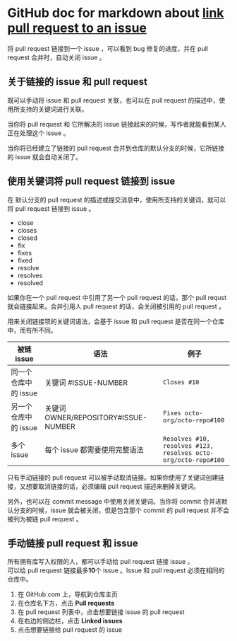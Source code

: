 # GitHub doc for markdown about [link pull request to an issue](https://docs.github.com/en/issues/tracking-your-work-with-issues/linking-a-pull-request-to-an-issue)

将 pull request 链接到一个 issue ，可以看到 bug 修复的进度，并在 pull request 合并时，自动关闭 issue 。

## 关于链接的 issue 和 pull request

既可以手动将 issue 和 pull request 关联，也可以在 pull request 的描述中，使用所支持的关键词进行关联。  

当你将 pull request 和 它所解决的 issue 链接起来的时候，写作者就能看到某人正在处理这个 issue 。  

当你将已经建立了链接的 pull request 合并到仓库的默认分支的时候，它所链接的 issue 就会自动关闭了。  

## 使用关键词将 pull request 链接到 issue

在 默认分支的 pull request 的描述或提交消息中，使用所支持的关键词，就可以将 pull request 链接到 issue 。  

- close
- closes
- closed
- fix
- fixes
- fixed
- resolve
- resolves
- resolved

如果你在一个 pull request 中引用了另一个 pull request 的话，那个 pull requst 就会链接起来。合并引用人 pull request 的话，会关闭被引用的 pull request 。  

用来关闭链接项的关键词语法，会基于 issue 和 pull request 是否在同一个仓库中，而有所不同。

被链 issue | 语法 | 例子
--|--|--
同一个仓库中的 issue | 关键词 #ISSUE-NUMBER | `Closes #10`
另一个仓库中的 issue | 关键词 OWNER/REPOSITORY#ISSUE-NUMBER | `Fixes octo-org/octo-repo#100`
多个 issue | 每个 issue 都需要使用完整语法 | `Resolves #10, resolves #123, resolves octo-org/octo-repo#100`

只有手动链接的 pull request 可以被手动取消链接。如果你使用了关键词创建链接，又想要取消链接的话，必须编辑 pull request 描述来删掉关键词。  

另外，也可以在 commit message 中使用关闭关键词。当你将 commit 合并进默认分支的时候，issue 就会被关闭，但是包含那个 commit 的 pull request 并不会被列为被链 pull request 。  

## 手动链接 pull request 和 issue

所有拥有库写入权限的人，都可以手动给 pull request 链接 issue 。  
可以给 pull request 链接最多**10**个 issue 。Issue 和 pull request 必须在相同的仓库中。  

1. 在 GitHub.com 上，导航到仓库主页
2. 在仓库名下方，点击 **Pull requests**
3. 在 pull request 列表中，点击想要链接 issue 的 pull request
4. 在右边的侧边栏，点击 **Linked issues**
5. 点击想要链接给 pull request 的 issue
